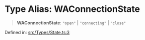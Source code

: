 # Type Alias: WAConnectionState

> **WAConnectionState**: `"open"` \| `"connecting"` \| `"close"`

Defined in: [src/Types/State.ts:3](https://github.com/Fokusdotid/bail/blob/3bcafd64e13ba51a595ace0ee7bd2c9c52ab1814/src/Types/State.ts#L3)
